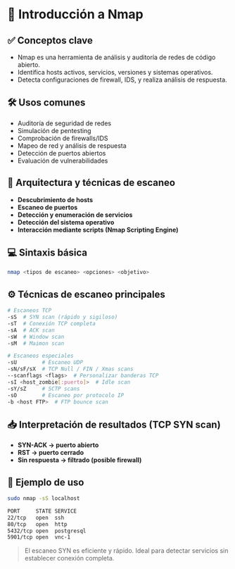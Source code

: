 # 🧠 Introducción a Nmap

## ✅ Conceptos clave
- Nmap es una herramienta de análisis y auditoría de redes de código abierto.
- Identifica hosts activos, servicios, versiones y sistemas operativos.
- Detecta configuraciones de firewall, IDS, y realiza análisis de respuesta.

## 🛠️ Usos comunes
- Auditoría de seguridad de redes
- Simulación de pentesting
- Comprobación de firewalls/IDS
- Mapeo de red y análisis de respuesta
- Detección de puertos abiertos
- Evaluación de vulnerabilidades

## 🔧 Arquitectura y técnicas de escaneo
- **Descubrimiento de hosts**
- **Escaneo de puertos**
- **Detección y enumeración de servicios**
- **Detección del sistema operativo**
- **Interacción mediante scripts (Nmap Scripting Engine)**

## 💻 Sintaxis básica
```bash
nmap <tipos de escaneo> <opciones> <objetivo>
```

## ⚙️ Técnicas de escaneo principales
```bash
# Escaneos TCP
-sS  # SYN scan (rápido y sigiloso)
-sT  # Conexión TCP completa
-sA  # ACK scan
-sW  # Window scan
-sM  # Maimon scan

# Escaneos especiales
-sU        # Escaneo UDP
-sN/sF/sX  # TCP Null / FIN / Xmas scans
--scanflags <flags>  # Personalizar banderas TCP
-sI <host_zombie[:puerto]>  # Idle scan
-sY/sZ     # SCTP scans
-sO        # Escaneo por protocolo IP
-b <host FTP>  # FTP bounce scan
```

## 📥 Interpretación de resultados (TCP SYN scan)
- **SYN-ACK → puerto abierto**
- **RST → puerto cerrado**
- **Sin respuesta → filtrado (posible firewall)**

## 🧪 Ejemplo de uso
```bash
sudo nmap -sS localhost

PORT     STATE SERVICE
22/tcp   open  ssh
80/tcp   open  http
5432/tcp open  postgresql
5901/tcp open  vnc-1
```

> El escaneo SYN es eficiente y rápido. Ideal para detectar servicios sin establecer conexión completa.


